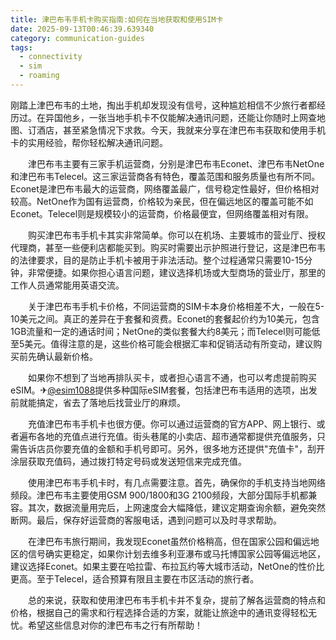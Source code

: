 ```yaml
---
title: 津巴布韦手机卡购买指南:如何在当地获取和使用SIM卡
date: 2025-09-13T00:46:39.639340
category: communication-guides
tags:
  - connectivity
  - sim
  - roaming
---
```


刚踏上津巴布韦的土地，掏出手机却发现没有信号，这种尴尬相信不少旅行者都经历过。在异国他乡，一张当地手机卡不仅能解决通讯问题，还能让你随时上网查地图、订酒店，甚至紧急情况下求救。今天，我就来分享在津巴布韦获取和使用手机卡的实用经验，帮你轻松解决通讯问题。

　　津巴布韦主要有三家手机运营商，分别是津巴布韦Econet、津巴布韦NetOne和津巴布韦Telecel。这三家运营商各有特色，覆盖范围和服务质量也有所不同。Econet是津巴布韦最大的运营商，网络覆盖最广，信号稳定性最好，但价格相对较高。NetOne作为国有运营商，价格较为亲民，但在偏远地区的覆盖可能不如Econet。Telecel则是规模较小的运营商，价格最便宜，但网络覆盖相对有限。

　　购买津巴布韦手机卡其实非常简单。你可以在机场、主要城市的营业厅、授权代理商，甚至一些便利店都能买到。购买时需要出示护照进行登记，这是津巴布韦的法律要求，目的是防止手机卡被用于非法活动。整个过程通常只需要10-15分钟，非常便捷。如果你担心语言问题，建议选择机场或大型商场的营业厅，那里的工作人员通常能用英语交流。

　　关于津巴布韦手机卡价格，不同运营商的SIM卡本身价格相差不大，一般在5-10美元之间。真正的差异在于套餐和资费。Econet的套餐起价约为10美元，包含1GB流量和一定的通话时间；NetOne的类似套餐大约8美元；而Telecel则可能低至5美元。值得注意的是，这些价格可能会根据汇率和促销活动有所变动，建议购买前先确认最新价格。

　　如果你不想到了当地再排队买卡，或者担心语言不通，也可以考虑提前购买eSIM。✈[@esim1088](https://t.me/s/esim1088)提供多种国际eSIM套餐，包括津巴布韦适用的选项，出发前就能搞定，省去了落地后找营业厅的麻烦。

　　充值津巴布韦手机卡也很方便。你可以通过运营商的官方APP、网上银行、或者遍布各地的充值点进行充值。街头巷尾的小卖店、超市通常都提供充值服务，只需告诉店员你要充值的金额和手机号即可。另外，很多地方还提供"充值卡"，刮开涂层获取充值码，通过拨打特定号码或发送短信来完成充值。

　　使用津巴布韦手机卡时，有几点需要注意。首先，确保你的手机支持当地网络频段。津巴布韦主要使用GSM 900/1800和3G 2100频段，大部分国际手机都兼容。其次，数据流量用完后，上网速度会大幅降低，建议定期查询余额，避免突然断网。最后，保存好运营商的客服电话，遇到问题可以及时寻求帮助。

　　在津巴布韦旅行期间，我发现Econet虽然价格稍高，但在国家公园和偏远地区的信号确实更稳定，如果你计划去维多利亚瀑布或马托博国家公园等偏远地区，建议选择Econet。如果主要在哈拉雷、布拉瓦约等大城市活动，NetOne的性价比更高。至于Telecel，适合预算有限且主要在市区活动的旅行者。

　　总的来说，获取和使用津巴布韦手机卡并不复杂，提前了解各运营商的特点和价格，根据自己的需求和行程选择合适的方案，就能让旅途中的通讯变得轻松无忧。希望这些信息对你的津巴布韦之行有所帮助！